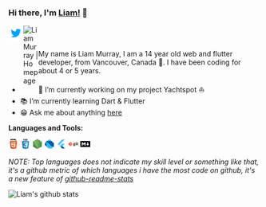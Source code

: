 ### Hi there, I'm [Liam!](https://www.liammurray.tk) 👋

<a href="https://twitter.com/liammurray321">
  <img align="left" alt="Liam Murray | Twitter" width="30px" src="https://raw.githubusercontent.com/github/explore/80688e429a7d4ef2fca1e82350fe8e3517d3494d/topics/twitter/twitter.png" />
</a>
<a href="https://www.liammurray.tk">
  <img align="left" alt="Liam Murray | Homepage" width="30px" src="https://liam-murray.glitch.me/icons/liammurraylogo.svg" />
</a>

<br />
<br />

My name is Liam Murray, I am a 14 year old web and flutter developer, from Vancouver, Canada :maple_leaf:. I have been coding for about 4 or 5 years.

- :muscle: I’m currently working on my project Yachtspot :sailboat:
- :books: I’m currently learning Dart & Flutter
- :grin: Ask me about anything [here](https://www.liammurray.tk/contact)

**Languages and Tools:**  

<code><img height="20" src="https://raw.githubusercontent.com/github/explore/80688e429a7d4ef2fca1e82350fe8e3517d3494d/topics/html/html.png"></code>
<code><img height="20" src="https://raw.githubusercontent.com/github/explore/80688e429a7d4ef2fca1e82350fe8e3517d3494d/topics/css/css.png"></code>
<code><img height="20" src="https://raw.githubusercontent.com/github/explore/80688e429a7d4ef2fca1e82350fe8e3517d3494d/topics/nodejs/nodejs.png"></code>
<code><img height="20" src="https://raw.githubusercontent.com/github/explore/80688e429a7d4ef2fca1e82350fe8e3517d3494d/topics/dart/dart.png"></code>
<code><img height="20" src="https://raw.githubusercontent.com/github/explore/80688e429a7d4ef2fca1e82350fe8e3517d3494d/topics/flutter/flutter.png"></code>
<code><img height="20" src="https://raw.githubusercontent.com/github/explore/80688e429a7d4ef2fca1e82350fe8e3517d3494d/topics/git/git.png"></code>
<code><img height="20" src="https://raw.githubusercontent.com/github/explore/80688e429a7d4ef2fca1e82350fe8e3517d3494d/topics/markdown/markdown.png"></code>

*NOTE: Top languages does not indicate my skill level or something like that, it's a github metric of which languages i have the most code on github, it's a new feature of [github-readme-stats](https://github.com/anuraghazra/github-readme-stats)*

![Liam's github stats](https://github-readme-stats.vercel.app/api?username=liammurray123&show_icons=true)
